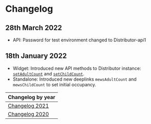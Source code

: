 # Changelog

## 28th March 2022

* API: Password for test environment changed to Distributor-api1

## 18th January 2022

* Widget: Introduced new API methods to Distributor instance: [`setAdultCount`](./reference.md#setadultcount-adultcount) and [`setChildCount`](./reference.md#setchildcount-childcount).
* Standalone: Introduced new deeplinks `mewsAdultCount` and `mewsChildCount` to set initial occupancy.

| Changelog by year |
| :-- |
| [Changelog 2021](changelog2021.md) |
| [Changelog 2020](changelog2020.md) |
